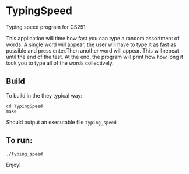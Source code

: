 # TypingSpeed
Typing speed program for CS251

This application will time how fast you can type a random assortment 
of words.  A single word will appear, the user will have to type 
it as fast as possible and press enter.Then another word will appear. 
This will repeat until the end of the test.  At the end, 
the program will print how how long it took you to
type all of the words collectively.


## Build
To build in the they typical way:
```
cd TypingSpeed
make
```
Should output an executable file `typing_speed`

## To run:
```
./typing_speed
```

Enjoy!

